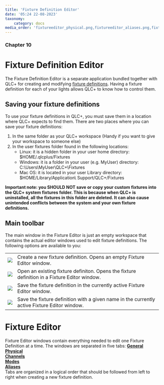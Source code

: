 ```yaml
---
title: 'Fixture Definition Editor'
date: '05:24 22-08-2023'
taxonomy:
    category: docs
media_order: 'fixtureeditor_physical.png,fixtureeditor_aliases.png,fixtureeditor_channel_color.png,fixtureeditor_channel_gobo.png,fixtureeditor_channel_preset.png,fixtureeditor_channel_shutter.png,fixtureeditor_channel_wizard.png,fixtureeditor_channels.png,fixtureeditor_general.png,fixtureeditor_mode_channels.png,fixtureeditor_mode_edit_head.png,fixtureeditor_mode_heads.png'
---
```


### Chapter 10

# Fixture Definition Editor

The Fixture Definition Editor is a separate application bundled together with QLC+ for creating and modifying [fixture definitions](/basics/glossary-and-concepts#fixtures). Having a fixture definition for each of your lights allows QLC+ to know how to control them.

## Saving your fixture definitions

To use your fixture definitions in QLC+, you must save them in a location where QLC+ expects to find them. There are two places where you can save your fixture definitions:
1. In the same folder as your QLC+ workspace (Handy if you want to give your workspace to someone else)
2. In the user fixtures folder found in the following locations:
    * Linux: it is a hidden folder in your user home directory: $HOME/.qlcplus/Fixtures
    * Windows: it is a folder in your user (e.g. MyUser) directory: C:\\Users\\MyUser\\QLC+\\Fixtures
    * Mac OS: it is located in your user Library directory: $HOME/Library/Application\\ Support/QLC+/Fixtures

**Important note: you SHOULD NOT save or copy your custom fixtures into the QLC+ system fixtures folder. This is because when QLC+ is uninstalled, all the fixtures in this folder are deleted. It can also cause unintended conflicts between the system and your own fixture definitions.**

Main toolbar
------------
The main window in the Fixture Editor is just an empty workspace that contains the actual editor windows used to edit fixture definitions. The following options are available to you:

|     |     |
| --- | --- |
| ![](/basics/filenew.png) | Create a new fixture definition. Opens an empty Fixture Editor window. |
| ![](/basics/fileopen.png) | Open an existing fixture definiton. Opens the fixture definition in a Fixture Editor window. |
| ![](/basics/filesave.png) | Save the fixture definition in the currently active Fixture Editor window. |
| ![](/basics/filesaveas.png) | Save the fixture definition with a given name in the currently active Fixture Editor window. |

Fixture Editor
==============

Fixture Editor windows contain everything needed to edit one Fixture Definition at a time. The windows are separated in five tabs: 
[**General**](general)<br>
[**Physical**](physical)<br>
[**Channels**](channels)<br>
[**Modes**](modes)<br>
[**Aliases**](aliases)<br>
Tabs are organized in a logical order that should be followed from left to right when creating a new fixture definition.
